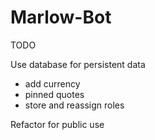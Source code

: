 # Marlow-Bot
TODO

Use database for persistent data
* add currency 
* pinned quotes 
* store and reassign roles

Refactor for public use
